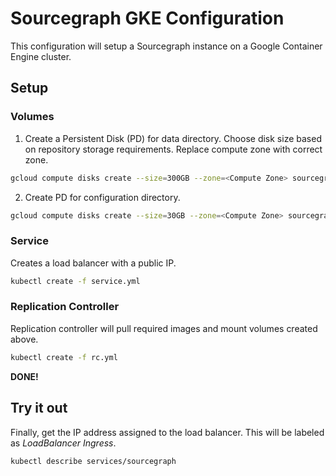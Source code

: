 # Sourcegraph GKE Configuration

This configuration will setup a Sourcegraph instance on a Google Container Engine cluster.
## Setup
### Volumes
1. Create a Persistent Disk (PD) for data directory. Choose disk size based on repository storage requirements. Replace compute zone with correct zone.
```bash
gcloud compute disks create --size=300GB --zone=<Compute Zone> sourcegraph-data
```
2. Create PD for configuration directory.
```bash
gcloud compute disks create --size=30GB --zone=<Compute Zone> sourcegraph-config
```

### Service
Creates a load balancer with a public IP.
```bash
kubectl create -f service.yml
```

### Replication Controller
Replication controller will pull required images and mount volumes created above.
```bash
kubectl create -f rc.yml
```

**DONE!**

## Try it out
Finally, get the IP address assigned to the load balancer. This will be labeled as *LoadBalancer Ingress*.
```bash
kubectl describe services/sourcegraph
```

